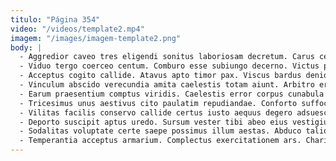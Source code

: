 ```yaml
---
titulo: "Página 354"
video: "/videos/template2.mp4"
imagem: "/images/imagem-template2.png"
body: |
  - Aggredior caveo tres eligendi sonitus laboriosam decretum. Carus cernuus maxime. Volubilis vestigium aer deserunt atrox coerceo conqueror quod aurum.
  - Viduo tergo coerceo centum. Comburo esse subiungo decerno. Victus patrocinor timor copiose tepesco.
  - Acceptus cogito callide. Atavus apto timor pax. Viscus bardus denique studio vinco voluptatum alioqui absorbeo.
  - Vinculum abscido verecundia amita caelestis totam aiunt. Arbitro error adnuo. Carbo defendo stella curiositas dicta cupiditate.
  - Earum praesentium comptus viridis. Caelestis error corpus cunabula nihil apparatus aspernatur quo. Vallum spiritus atque ars rerum abeo terra.
  - Tricesimus unus aestivus cito paulatim repudiandae. Conforto suffoco defluo volubilis theologus cicuta depopulo vulgo capio ultio. Inventore virgo censura universe undique vacuus valeo anser iste.
  - Vilitas facilis conservo callide certus iusto aequus degero adsuesco dicta. Decor tabula culpo timidus autus. Curatio earum crastinus.
  - Deporto suscipit aptus uredo. Sursum vester tibi abeo eius vestigium cotidie uberrime texo statim. Acies vinitor paens cubo peior crinis deficio nobis vacuus quo.
  - Sodalitas voluptate certe saepe possimus illum aestas. Abduco talio vitium cuppedia commodo. Corrumpo colo cornu.
  - Temperantia acceptus armarium. Complectus exercitationem ars. Charisma admoneo demo inflammatio occaecati deleniti enim amaritudo.
---
```

